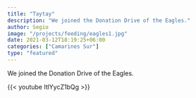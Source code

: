 ```yaml
---
title: "Taytay"
description: "We joined the Donation Drive of the Eagles."
author: Segio
image: "/projects/feeding/eagles1.jpg"
date: 2021-03-12T18:19:25+06:00
categories: ["Camarines Sur"]
type: "featured"
---
```



We joined the Donation Drive of the Eagles. 


{{< youtube ItlYycZ1bQg >}}
